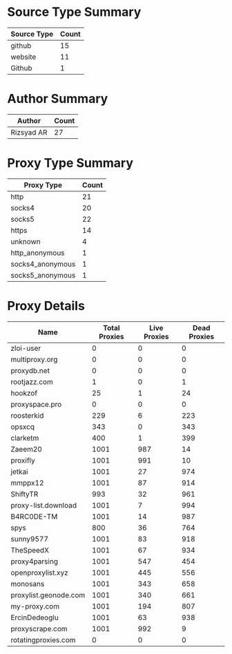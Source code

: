 # Source Type Summary

| Source Type | Count |
|-------------|-------|
| github | 15 |
| website | 11 |
| Github | 1 |


# Author Summary

| Author | Count |
|--------|-------|
| Rizsyad AR | 27 |


# Proxy Type Summary

| Proxy Type | Count |
|------------|-------|
| http | 21 |
| socks4 | 20 |
| socks5 | 22 |
| https | 14 |
| unknown | 4 |
| http_anonymous | 1 |
| socks4_anonymous | 1 |
| socks5_anonymous | 1 |


# Proxy Details

| Name | Total Proxies | Live Proxies | Dead Proxies |
|------|---------------|--------------|---------------|
| zloi-user | 0 | 0 | 0 |
| multiproxy.org | 0 | 0 | 0 |
| proxydb.net | 0 | 0 | 0 |
| rootjazz.com | 1 | 0 | 1 |
| hookzof | 25 | 1 | 24 |
| proxyspace.pro | 0 | 0 | 0 |
| roosterkid | 229 | 6 | 223 |
| opsxcq | 343 | 0 | 343 |
| clarketm | 400 | 1 | 399 |
| Zaeem20 | 1001 | 987 | 14 |
| proxifly | 1001 | 991 | 10 |
| jetkai | 1001 | 27 | 974 |
| mmppx12 | 1001 | 87 | 914 |
| ShiftyTR | 993 | 32 | 961 |
| proxy-list.download | 1001 | 7 | 994 |
| B4RC0DE-TM | 1001 | 14 | 987 |
| spys | 800 | 36 | 764 |
| sunny9577 | 1001 | 83 | 918 |
| TheSpeedX | 1001 | 67 | 934 |
| proxy4parsing | 1001 | 547 | 454 |
| openproxylist.xyz | 1001 | 445 | 556 |
| monosans | 1001 | 343 | 658 |
| proxylist.geonode.com | 1001 | 340 | 661 |
| my-proxy.com | 1001 | 194 | 807 |
| ErcinDedeoglu | 1001 | 63 | 938 |
| proxyscrape.com | 1001 | 992 | 9 |
| rotatingproxies.com | 0 | 0 | 0 |
